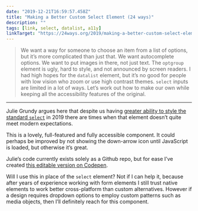 ```yaml
---
date: "2019-12-21T16:59:57.458Z"
title: "Making a Better Custom Select Element (24 ways)"
description: ""
tags: [link, select, datalist, a11y]
linkTarget: "https://24ways.org/2019/making-a-better-custom-select-element/"
---
```

>  We want a way for someone to choose an item from a list of options, but it’s more complicated than just that. We want autocomplete options. We want to put images in there, not just text. The `optgroup` element is ugly, hard to style, and not announced by screen readers. I had high hopes for the `datalist` element, but it’s no good for people with low vision who zoom or use high contrast themes. `select` inputs are limited in a lot of ways. Let’s work out how to make our own while keeping all the accessibility features of the original.
---

Julie Grundy argues here that despite us having [greater ability to style the standard `select`](https://fuzzylogic.me/posts/2019-12-21-styling-a-select-like-its-2019-or-filament-group-inc/) in 2019 there are times when that element doesn’t quite meet modern expectations.

This is a lovely, full-featured and fully accessible component. It could perhaps be improved by not showing the down-arrow icon until JavaScript is loaded, but otherwise it’s great.

Julie’s code currently exists solely as a Github repo, but for ease I’ve created [this editable version on Codepen](https://codepen.io/fuzzylogicx/pen/rNamaYJ).

Will I use this in place of the `select` element? Not if I can help it, because after years of experience working with form elements I still trust native elements to work better cross-platform than custom alternatives. However if a design requires dropdown options to employ custom patterns such as media objects, then I’ll definitely reach for this component.
